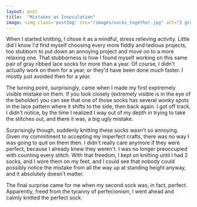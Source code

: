 ```yaml
---
layout: post
title:  "Mistakes as Innoculation"
image: <img class='postImg' src="/images/socks_together.jpg" alt="2 gray knit socks, one with mistakes in the lace pattern, the other without"/>
---
```


When I started knitting, I chose it as a mindful, stress relieving activity. Little did I know I'd find myself choosing every more fiddly and tedious projects, too stubborn to put down an annoying project and move on to a more relaxing one. That stubborness is how I found myself working on this same pair of gray ribbed lace socks for more than a year. Of course, I didn't actually work on them for a year, or they'd have been done much faster. I mostly just avoided then for a year. 

The turning point, surprisingly, came when I made my first exptremely visible mistake on them. If you look closely (extremely visible is in the eye of the beholder) you can see that one of those socks has several wonky spots in the lace pattern where it shifts to the side, then back again. I got off track, I didn't notice, by the time I realized I way out of my depth in trying to take the stitches out, and there it was, a big ugly mistake. 

Surprisingly though, suddenly knitting these socks wasn't so annoying. Given my commitment to accepting my imperfect crafts, there was no way I was going to quit on them then. I didn't really care anymore if they were perfect, because I already knew they weren't. I was no longer preoccupied with counting every stitch. With that freedom, I kept on knitting until I had 2 socks, and I wore them on my feet, and I could see that nobody could possibly notice the mistake from all the way up at standing height anyway, and it absolutely doesn't matter. 

The final surprise came for me when my second sock was, in fact, perfect. Apparently, freed from the tyranny of perfecionism, I went ahead and calmly knitted the perfect sock. 